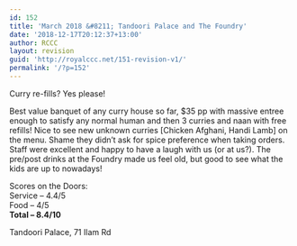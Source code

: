 ```yaml
---
id: 152
title: 'March 2018 &#8211; Tandoori Palace and The Foundry'
date: '2018-12-17T20:12:37+13:00'
author: RCCC
layout: revision
guid: 'http://royalccc.net/151-revision-v1/'
permalink: '/?p=152'
---
```


Curry re-fills? Yes please!

Best value banquet of any curry house so far, $35 pp with massive entree enough to satisfy any normal human and then 3 curries and naan with free refills! Nice to see new unknown curries \[Chicken Afghani, Handi Lamb\] on the menu. Shame they didn’t ask for spice preference when taking orders. Staff were excellent and happy to have a laugh with us (or at us?). The pre/post drinks at the Foundry made us feel old, but good to see what the kids are up to nowadays!

Scores on the Doors:  
Service – 4.4/5  
Food – 4/5  
**Total – 8.4/10**

Tandoori Palace, 71 Ilam Rd